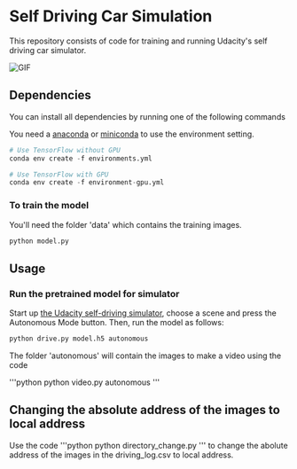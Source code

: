 # Self Driving Car Simulation
This repository consists of code for training and running Udacity's self driving car simulator.


![GIF](https://github.com/pradeeshvishnu/self_driving_car_simulation/blob/master/autonomous.gif)


## Dependencies

You can install all dependencies by running one of the following commands

You need a [anaconda](https://www.continuum.io/downloads) or [miniconda](https://conda.io/miniconda.html) to use the environment setting.

```python
# Use TensorFlow without GPU
conda env create -f environments.yml 

# Use TensorFlow with GPU
conda env create -f environment-gpu.yml
```

### To train the model

You'll need the folder 'data' which contains the training images.

```python
python model.py
```

## Usage


### Run the pretrained model for simulator

Start up [the Udacity self-driving simulator](https://github.com/udacity/self-driving-car-sim), choose a scene and press the Autonomous Mode button.  Then, run the model as follows:

```python
python drive.py model.h5 autonomous
```
The folder 'autonomous' will contain the images to make a video using the code

'''python
python video.py autonomous
'''

## Changing the absolute address of the images to local address
Use the code
'''python
python directory_change.py
'''
to change the abolute address of the images in the driving_log.csv to local address.
